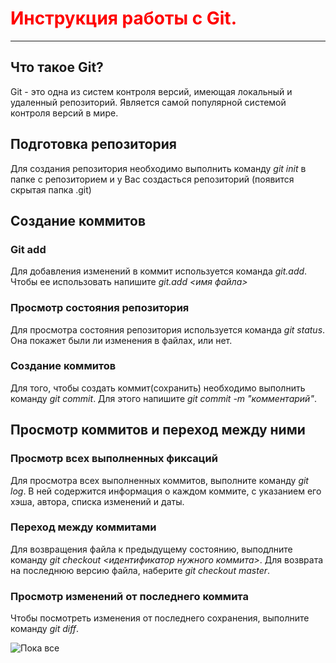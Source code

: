 # <span style="color:red"> Инструкция работы с Git.</span> 

---
## Что такое Git?


Git - это одна из систем контроля версий,
имеющая локальный и удаленный репозиторий.
Является самой популярной системой контроля
версий в мире.

## Подготовка репозитория


Для создания репозитория необходимо
выполнить команду *git init* в папке с 
репозиторием и у Вас создасться репозиторий 
(появится скрытая папка .git)

## Создание коммитов


### Git add
Для добавления изменений в коммит
используется команда *git.add*. Чтобы ее 
использовать напишите *git.add <имя файла>*

### Просмотр состояния репозитория
Для просмотра состояния репозитория
используется команда *git status*. Она 
покажет были ли изменения в файлах, или нет.

### Создание коммитов
Для того, чтобы создать коммит(сохранить)
необходимо выполнить команду *git commit*.
Для этого напишите *git commit -m 
"комментарий"*.

## Просмотр коммитов и переход между ними
### Просмотр всех выполненных фиксаций
Для просмотра всех выполненных коммитов, 
выполните команду *git log*. В ней содержится 
информация о каждом коммите, с указанием его
хэша, автора, списка изменений и даты.
### Переход между коммитами
Для возвращения файла к предыдущему состоянию,
выподлните команду *git checkout 
<идентификатор нужного коммита>*. Для 
возврата на последнюю версию файла, наберите
*git checkout master*.
### Просмотр изменений от последнего коммита
Чтобы посмотреть изменения от последнего 
сохранения, выполните команду *git diff*.

![Пока все](https://kartinkof.club/uploads/posts/2022-04/1649980813_3-kartinkof-club-p-kartinki-ustalost-prikolnie-4.jpg 
"Устал")

